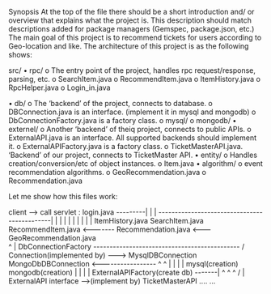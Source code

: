 Synopsis
At the top of the file there should be a short introduction and/ or overview that explains what the project is. This description should match descriptions added for package managers (Gemspec, package.json, etc.)
The main goal of this project is to recommend tickets for users according to Geo-location and like. 
The architecture of this project is as the following shows:  
      
src/
•	rpc/ 
  o	The entry point of the project, handles rpc request/response, parsing, etc.
  o	SearchItem.java
  o	RecommendItem.java
  o	ItemHistory.java
  o	RpcHelper.java
  o	Login_in.java
  
•	db/ 
  o	The ‘backend’ of the project, connects to database.
  o	DBConnection.java is an interface. (implement it in mysql and mongodb)
  o	DbConnectionFactory.java is a factory class.
  o	mysql/
  o	mongodb/
•	externel/ 
  o	Another ‘backend’ of theiq project, connects to public APIs.
  o	ExternalAPI.java is an interface. All supported backends should implement it.
  o	ExternalAPIFactory.java is a factory class.
  o	TicketMasterAPI.java. ‘Backend’ of our project, connects to TicketMaster API.
•	entity/ 
  o	Handles creation/conversion/etc of object instances. 
  o	Item.java
•	algorithm/ 
  o	event recommendation algorithms.
  o	GeoRecommendation.java
  o	Recommendation.java

Let me show how this files work: 

client --> call servlet : login.java   ---------|
                                                |
                                                |
                         ---------------------------------------------|
                         |                      |                     |
                         |                      |                     |
                         |                      |                     |
                      ItemHistory.java      	SearchItem.java        	RecommendItem.java        <-------          Recommendation.java   <---  GeoRecommendation.java   
                                                                                                                           ^
                                                                                                                           |
                                                     DbConnectionFactory       ---------------------------------------------
                                                /                      \
   Connection(implemented by)  --->        MysqlDBConnection             MongoDbDBConnection <-----------------
                                            ^                                     ^                            |
                                            |                                     |                            |
                                       mysql(creation)                    mongodb(creation)                    |
                                                                                                               |
                                                                                                               |
                                                                                                               |
                                                                        ExternalAPIFactory(create db)   -------|
                                                                           ^          ^          ^
                                                                          /           |           \
                ExternalAPI interface  -->(implement by)  TicketMasterAPI            ....         ...
                   


